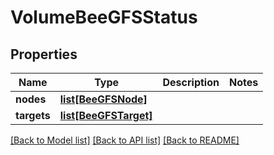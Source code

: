 # VolumeBeeGFSStatus

## Properties

Name | Type | Description | Notes
------------ | ------------- | ------------- | -------------
**nodes** | [**list[BeeGFSNode]**](BeeGFSNode.md) |  | 
**targets** | [**list[BeeGFSTarget]**](BeeGFSTarget.md) |  | 

[[Back to Model list]](../README.md#documentation-for-models) [[Back to API list]](../README.md#documentation-for-api-endpoints) [[Back to README]](../README.md)


